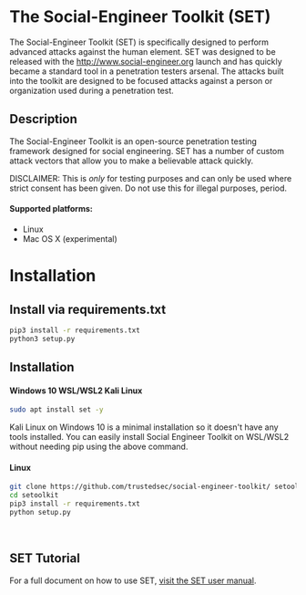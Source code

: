 # The Social-Engineer Toolkit (SET)
The Social-Engineer Toolkit (SET) is specifically designed to perform advanced attacks against the human element. SET was designed to be released with the http://www.social-engineer.org launch and has quickly became a standard tool in a penetration testers arsenal. The attacks built into the toolkit are designed to be focused attacks against a person or organization used during a penetration test.
<br/>

## Description
The Social-Engineer Toolkit is an open-source penetration testing framework designed for social engineering. SET has a number of custom attack vectors that allow you to make a believable attack quickly. 

DISCLAIMER: This is *only* for testing purposes and can only be used where strict consent has been given. Do not use this for illegal purposes, period.


#### Supported platforms:
* Linux
* Mac OS X (experimental)

# Installation

## Install via requirements.txt

```bash
pip3 install -r requirements.txt
python3 setup.py 
```

## Installation
#### Windows 10 WSL/WSL2 Kali Linux
```bash
sudo apt install set -y
```
Kali Linux on Windows 10 is a minimal installation so it doesn't have any tools installed.
You can easily install Social Engineer Toolkit on WSL/WSL2 without needing pip using the above command.

#### Linux
```bash
git clone https://github.com/trustedsec/social-engineer-toolkit/ setoolkit/
cd setoolkit
pip3 install -r requirements.txt
python setup.py
```
<br/>

## SET Tutorial
For a full document on how to use SET, [visit the SET user manual](User_Manual.pdf).

<br/>


